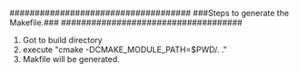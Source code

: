 ####################################
###Steps to generate the Makefile.###
####################################
1. Got to build directory
2. execute "cmake -DCMAKE_MODULE_PATH=$PWD/. ."
3. Makfile will be generated.







